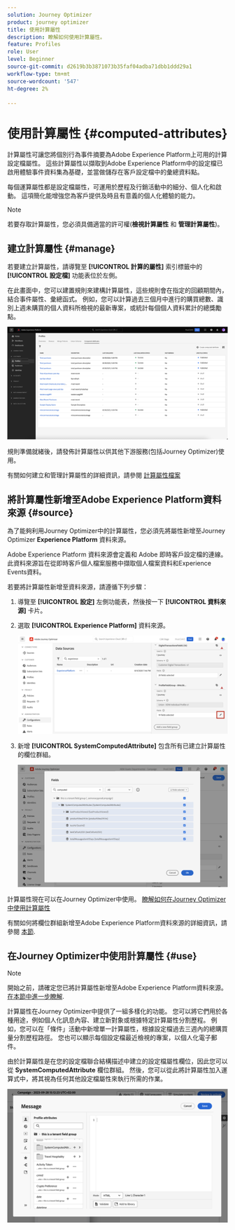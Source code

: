 ```yaml
---
solution: Journey Optimizer
product: journey optimizer
title: 使用計算屬性
description: 瞭解如何使用計算屬性。
feature: Profiles
role: User
level: Beginner
source-git-commit: d2619b3b3871073b35faf04adba71dbb1ddd29a1
workflow-type: tm+mt
source-wordcount: '547'
ht-degree: 2%

---
```



# 使用計算屬性 {#computed-attributes}

計算屬性可讓您將個別行為事件摘要為Adobe Experience Platform上可用的計算設定檔屬性。 這些計算屬性以擷取到Adobe Experience Platform中的設定檔已啟用體驗事件資料集為基礎，並當做儲存在客戶設定檔中的彙總資料點。

每個運算屬性都是設定檔屬性，可運用於歷程及行銷活動中的細分、個人化和啟動。 這項簡化能增強您為客戶提供及時且有意義的個人化體驗的能力。

>[!NOTE]
>
>若要存取計算屬性，您必須具備適當的許可權(**檢視計算屬性** 和 **管理計算屬性**)。

## 建立計算屬性 {#manage}

若要建立計算屬性，請導覽至 **[!UICONTROL 計算的屬性]** 索引標籤中的 **[!UICONTROL 設定檔]** 功能表位於左側。

在此畫面中，您可以建置規則來建構計算屬性，這些規則會在指定的回顧期間內，結合事件屬性、彙總函式。 例如，您可以計算過去三個月中進行的購買總數、識別上週未購買的個人資料所檢視的最新專案，或統計每個個人資料累計的總獎勵點。

![](assets/computed-attributes.png)

規則準備就緒後，請發佈計算屬性以供其他下游服務(包括Journey Optimizer)使用。

有關如何建立和管理計算屬性的詳細資訊，請參閱 [計算屬性檔案](https://experienceleague.adobe.com/docs/experience-platform/profile/computed-attributes/overview.html)

## 將計算屬性新增至Adobe Experience Platform資料來源 {#source}

為了能夠利用Journey Optimizer中的計算屬性，您必須先將屬性新增至Journey Optimizer **Experience Platform** 資料來源。

Adobe Experience Platform 資料來源會定義和 Adobe 即時客戶設定檔的連線。此資料來源旨在從即時客戶個人檔案服務中擷取個人檔案資料和Experience Events資料。

若要將計算屬性新增至資料來源，請遵循下列步驟：

1. 導覽至 **[!UICONTROL 設定]** 左側功能表，然後按一下 **[!UICONTROL 資料來源]** 卡片。

1. 選取 **[!UICONTROL Experience Platform]** 資料來源。

   ![](assets/computed-attributes-add.png)

1. 新增 **[!UICONTROL SystemComputedAttribute]** 包含所有已建立計算屬性的欄位群組。

   ![](assets/computed-attributes-fieldgroup.png)

計算屬性現在可以在Journey Optimizer中使用。 [瞭解如何在Journey Optimizer中使用計算屬性](#use)

有關如何將欄位群組新增至Adobe Experience Platform資料來源的詳細資訊，請參閱 [本節](../datasource/adobe-experience-platform-data-source.md).

## 在Journey Optimizer中使用計算屬性 {#use}

>[!NOTE]
>
>開始之前，請確定您已將計算屬性新增至Adobe Experience Platform資料來源。 [在本節中進一步瞭解](#source).

計算屬性在Journey Optimizer中提供了一組多樣化的功能。 您可以將它們用於各種用途，例如個人化訊息內容、建立新對象或根據特定計算屬性分割歷程。 例如，您可以在「條件」活動中新增單一計算屬性，根據設定檔過去三週內的總購買量分割歷程路徑。 您也可以顯示每個設定檔最近檢視的專案，以個人化電子郵件。

由於計算屬性是在您的設定檔聯合結構描述中建立的設定檔屬性欄位，因此您可以從 **SystemComputedAttribute** 欄位群組。 然後，您可以從此將計算屬性加入運算式中，將其視為任何其他設定檔屬性來執行所需的作業。

![](assets/computed-attributes-ajo.png)
